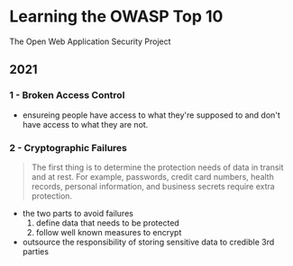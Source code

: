 # Learning the OWASP Top 10
The Open Web Application Security Project

## 2021

### 1 - Broken Access Control
- ensureing people have access to what they're supposed to and don't have access to what they are not.

### 2 - Cryptographic Failures
> The first thing is to determine the protection needs of data in transit and at rest. For example, passwords, credit card numbers, health records, personal information, and business secrets require extra protection.
- the two parts to avoid failures
    1. define data that needs to be protected
    1. follow well known measures to encrypt
- outsource the responsibility of storing sensitive data to credible 3rd parties